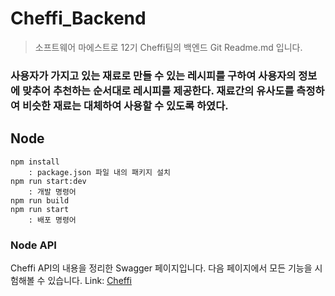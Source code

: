 Cheffi_Backend
==============
> 소프트웨어 마에스트로 12기 Cheffi팀의 백엔드 Git Readme.md 입니다.

### 사용자가 가지고 있는 재료로 만들 수 있는 레시피를 구하여 사용자의 정보에 맞추어 추천하는 순서대로 레시피를 제공한다. 재료간의 유사도를 측정하여 비슷한 재료는 대체하여 사용할 수 있도록 하였다.

## Node
    npm install
        : package.json 파일 내의 패키지 설치
    npm run start:dev
        : 개발 명령어
    npm run build
    npm run start
        : 배포 명령어
### Node API 
Cheffi API의 내용을 정리한 Swagger 페이지입니다. 다음 페이지에서 모든 기능을 시험해볼 수 있습니다.
Link: [Cheffi][CheffiLink]

[CheffiLink]: https://cheffi-api.link/api-json/ "Go google"
    
